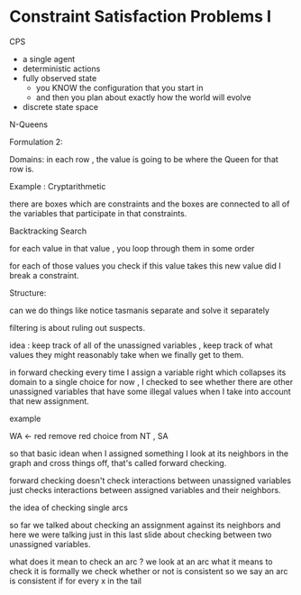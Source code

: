 
# Constraint Satisfaction Problems I

CPS

 - a single agent
 - deterministic actions
 - fully observed state
 	- you KNOW the configuration that you start in
 	- and then you plan about exactly how the world will evolve
 - discrete state space



N-Queens

Formulation 2:

Domains:  in each row , the value is going to be where the Queen for that row is.


Example : Cryptarithmetic


there are boxes which are constraints and the boxes are connected to all of the variables that participate in that constraints. 


Backtracking Search 


for each value in that value , you loop through them in some order

for each of those values you check if this value takes this new value did I break a constraint.


Structure:

   can we do things like notice tasmanis separate and solve it separately



filtering is about ruling out suspects.

idea : keep track of all of the unassigned variables , keep track of what values they might reasonably take when we finally get to them.


in forward checking every time I assign a variable right which collapses its domain to a single choice for now , I checked to see whether there are other unassigned variables that have some illegal values when I take into account that new assignment. 


example 

WA <- red
remove red choice from NT , SA

so that basic idean when I assigned something I look at its neighbors in the graph and cross things off, that's called forward checking.


forward checking doesn't check interactions between unassigned variables just checks interactions between assigned variables and their neighbors.


the idea of checking single arcs

so far we talked about checking an assignment against its neighbors and here we were talking just in this last slide about checking between two unassigned variables.

what does it mean to check an arc ?  we look at an arc what it means to check it is formally we check whether or not is consistent so we say an arc is consistent if for every x in the tail 

